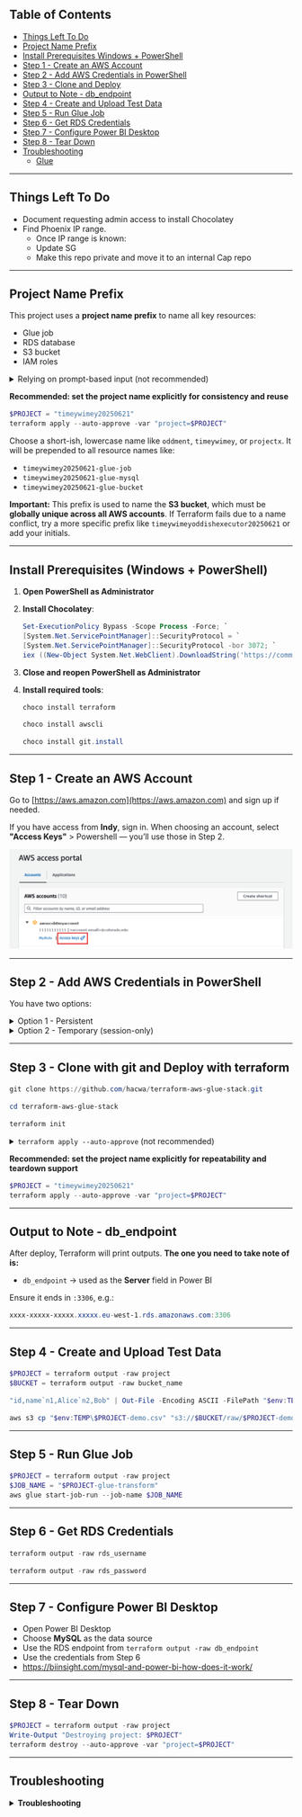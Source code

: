 ## Table of Contents

- [Things Left To Do](#things-left-to-do)
- [Project Name Prefix](#project-name-prefix)
- [Install Prerequisites Windows + PowerShell](#install-prerequisites-windows--powershell)
- [Step 1 - Create an AWS Account](#step-1---create-an-aws-account)
- [Step 2 - Add AWS Credentials in PowerShell](#step-2---add-aws-credentials-in-powershell)
- [Step 3 - Clone and Deploy](#step-3---clone-and-deploy)
- [Output to Note - db_endpoint](#output-to-note---db_endpoint)
- [Step 4 - Create and Upload Test Data](#step-4---create-and-upload-test-data)
- [Step 5 - Run Glue Job](#step-5---run-glue-job)
- [Step 6 - Get RDS Credentials](#step-6---get-rds-credentials)
- [Step 7 - Configure Power BI Desktop](#step-7---configure-power-bi-desktop)
- [Step 8 - Tear Down](#step-8---tear-down)
- [Troubleshooting](#troubleshooting)
  - [Glue](#glue)

---

## Things Left To Do

- Document requesting admin access to install Chocolatey
- Find Phoenix IP range.
    - Once IP range is known:
    - Update SG
    - Make this repo private and move it to an internal Cap repo

---

## Project Name Prefix

This project uses a **project name prefix** to name all key resources:

- Glue job
- RDS database
- S3 bucket
- IAM roles


<details>
<summary>Relying on prompt-based input (not recommended)</summary>

If you don’t specify the variable, Terraform will prompt you for it at apply time:

```powershell
terraform apply --auto-approve
```

This works, but makes automation and `destroy` less predictable.
</details>

**Recommended: set the project name explicitly for consistency and reuse**

```powershell
$PROJECT = "timeywimey20250621"
terraform apply --auto-approve -var "project=$PROJECT"
```

 Choose a short-ish, lowercase name like `oddment`, `timeywimey`, or `projectx`.
It will be prepended to all resource names like:

- `timeywimey20250621-glue-job`
- `timeywimey20250621-glue-mysql`
- `timeywimey20250621-glue-bucket`

**Important:**
This prefix is used to name the **S3 bucket**, which must be **globally unique across all AWS accounts**.
If Terraform fails due to a name conflict, try a more specific prefix like `timeywimeyoddishexecutor20250621` or add your initials.

---

## Install Prerequisites (Windows + PowerShell)

1. **Open PowerShell as Administrator**

2. **Install Chocolatey**:

    ```powershell
    Set-ExecutionPolicy Bypass -Scope Process -Force; `
    [System.Net.ServicePointManager]::SecurityProtocol = `
    [System.Net.ServicePointManager]::SecurityProtocol -bor 3072; `
    iex ((New-Object System.Net.WebClient).DownloadString('https://community.chocolatey.org/install.ps1'))
    ```

3. **Close and reopen PowerShell as Administrator**

4. **Install required tools**:

    ```powershell
    choco install terraform
    ```

    ```powershell
    choco install awscli
    ```

    ```powershell
    choco install git.install
    ```

---

## Step 1 - Create an AWS Account

Go to [https://aws.amazon.com](https://aws.amazon.com) and sign up if needed.

If you have access from **Indy**, sign in.
When choosing an account, select **"Access Keys"**  > Powershell — you’ll use those in Step 2.

![alt text](image.png)

---

## Step 2 - Add AWS Credentials in PowerShell

You have two options:

<details>
<summary>Option 1 - Persistent </summary>

1. Create or edit this file:
   `C:\Users\<YourUsername>\.aws\credentials`

2. Add:

    ```
    [default]
    aws_access_key_id = YOUR_ACCESS_KEY_ID
    aws_secret_access_key = YOUR_SECRET_ACCESS_KEY
    ```

3. Set default region:

    ```powershell
    aws configure set region eu-west-1
    ```

</details>

<details>
<summary>Option 2 - Temporary (session-only)</summary>

Use these only for short-lived or one-off sessions:

```powershell
$env:AWS_ACCESS_KEY_ID = "YOUR_ACCESS_KEY_ID"
$env:AWS_SECRET_ACCESS_KEY = "YOUR_SECRET_ACCESS_KEY"
$env:AWS_DEFAULT_REGION = "eu-west-1"
```

These values will be lost when you close the PowerShell session.
</details>

---

## Step 3 - Clone with git and Deploy with terraform

```powershell
git clone https://github.com/hacwa/terraform-aws-glue-stack.git
```

```powershell
cd terraform-aws-glue-stack
```

```powershell
terraform init
```

<details>
<summary> <code>terraform apply --auto-approve</code> (not recommended)</summary>

This will prompt for the `project` name interactively.
Only use this if you're testing manually and don’t need repeatability.

```powershell
terraform apply --auto-approve
```

</details>

 **Recommended: set the project name explicitly for repeatability and teardown support**

```powershell
$PROJECT = "timeywimey20250621"
terraform apply --auto-approve -var "project=$PROJECT"
```

---

## Output to Note - db_endpoint

After deploy, Terraform will print outputs.
**The one you need to take note of is:**

- `db_endpoint` → used as the **Server** field in Power BI

Ensure it ends in `:3306`, e.g.:

```powershell
xxxx-xxxxx-xxxxx.xxxxx.eu-west-1.rds.amazonaws.com:3306
```

---

## Step 4 - Create and Upload Test Data

```powershell
$PROJECT = terraform output -raw project
$BUCKET = terraform output -raw bucket_name
```

```powershell
"id,name`n1,Alice`n2,Bob" | Out-File -Encoding ASCII -FilePath "$env:TEMP\$PROJECT-demo.csv"
```

```powershell
aws s3 cp "$env:TEMP\$PROJECT-demo.csv" "s3://$BUCKET/raw/$PROJECT-demo.csv"
```

---

## Step 5 - Run Glue Job

```powershell
$PROJECT = terraform output -raw project
$JOB_NAME = "$PROJECT-glue-transform"
aws glue start-job-run --job-name $JOB_NAME
```

---

## Step 6 - Get RDS Credentials

```powershell
terraform output -raw rds_username
```

```powershell
terraform output -raw rds_password
```

---

## Step 7 - Configure Power BI Desktop

- Open Power BI Desktop
- Choose **MySQL** as the data source
- Use the RDS endpoint from `terraform output -raw db_endpoint`
- Use the credentials from Step 6
- https://biinsight.com/mysql-and-power-bi-how-does-it-work/

---

## Step 8 - Tear Down

```powershell
$PROJECT = terraform output -raw project
Write-Output "Destroying project: $PROJECT"
terraform destroy --auto-approve -var "project=$PROJECT"
```
---
## Troubleshooting

<details>
<summary><strong>Troubleshooting</strong></summary>

### Glue

<details>
<summary><strong>Glue</strong></summary>

<details>
<summary>Problem: No Glue jobs found or <code>start-job-run</code> fails</summary>

```powershell
$PROJECT = terraform output -raw project
$JOB_NAME = "$PROJECT-glue-transform"
aws glue start-job-run --job-name $JOB_NAME
```

May return:

```
An error occurred (EntityNotFoundException) when calling the StartJobRun operation: Failed to start job run due to missing metadata.
```

Or listing jobs might show:

```powershell
aws glue list-jobs
```

```json
{
  "JobNames": []
}
```

</details>

<details>
<summary>Fix: Set Region</summary>

```powershell
$env:AWS_DEFAULT_REGION = "eu-west-1"
aws glue list-jobs
```

</details>

<details>
<summary>Example: Failing session (region not set)</summary>

```powershell
aws glue list-jobs
```

```json
{
  "JobNames": []
}
```

</details>

<details>
<summary>Example: Working session (region set)</summary>

```powershell
$env:AWS_DEFAULT_REGION = "eu-west-1"
aws glue list-jobs
```

```json
{
  "JobNames": [
    "timeywimey20250621-glue-transform"
  ]
}
```

Start the job:

```powershell
$PROJECT = "timeywimey20250621"
$JOB_NAME = "$PROJECT-glue-transform"
aws glue start-job-run --job-name $JOB_NAME
```

```json
{
  "JobRunId": "jr_4cfec1edf8aae74472e4ed5b57c11fe9bdb4f80dbf3d0f9857ee66e6860ccb91"
}
```

</details>

</details>
</details>
